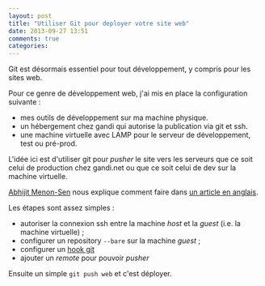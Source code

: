 ```yaml
---
layout: post
title: "Utiliser Git pour deployer votre site web"
date: 2013-09-27 13:51
comments: true
categories: 
---
```


Git est désormais essentiel pour tout développement, y compris pour les sites web.

Pour ce genre de développement web, j'ai mis en place la configuration suivante :

- mes outils de développement sur ma machine physique.
- un hébergement chez gandi qui autorise la publication via git et ssh.
- une machine virtuelle avec LAMP pour le serveur de développement, test ou pré-prod.

L'idée ici est d'utiliser git pour _pusher_ le site vers les serveurs que ce soit celui de production chez gandi.net ou que ce soit celui de dev sur la machine virtuelle.

[Abhijit Menon-Sen](http://toroid.org/ams) nous explique comment faire dans [un article en anglais](http://toroid.org/ams/git-website-howto).

Les étapes sont assez simples :

- autoriser la connexion ssh entre la machine _host_ et la _guest_ (i.e. la machine virtuelle) ;
- configurer un repository ```--bare``` sur la machine _guest_ ;
- configurer un [hook git](http://git-scm.com/book/en/Customizing-Git-Git-Hooks)
- ajouter un _remote_ pour pouvoir _pusher_

Ensuite un simple ```git push web``` et c'est déployer.